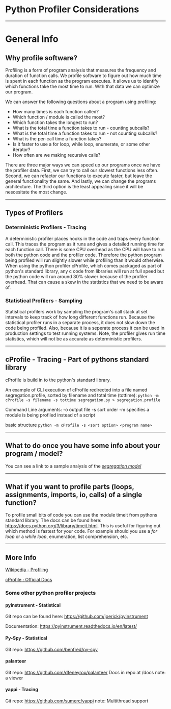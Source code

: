 # Python Profiler Considerations

---
# General Info
## Why profile software?

Profiling is a form of program analysis that measures the frequency and duration of function calls.  We profile software to figure out how much time is spent in each function as the program executes.  It allows us to identify which functions take the most time to run.  With that data we can optimize our program.

We can answer the following questions about a program using profiling:
* How many times is each function called?
* Which function / module is called the most?
* Which function takes the longest to run?
* What is the total time a function takes to run - counting subcalls?
* What is the total time a function takes to run - not counting subcalls?
* What is the per-call time a function takes?
* Is it faster to use a for loop, while loop, enumerate, or some other iterator?
* How often are we making recursive calls?

There are three major ways we can speed up our programs once we have the profiler data.  First, we can try to call our slowest functions less often.  Second, we can refactor our functions to execute faster, but leave the general functionality the same.  And lastly, we can change the programs architecture.  The third option is the least appealing since it will be nescesitate the most change.

---

## Types of Profilers
### Deterministic Profilers - Tracing

A deterministic profiler places hooks in the code and traps every function call.  This traces the program as it runs and gives a detailed running time for each function call.  There is some CPU overhead as the CPU will have to run both the python code and the profiler code.  Therefore the python program being profiled will run slightly slower while profiling than it would otherwise.  When using the python profiler cProfile, which comes packaged as part of python's standard library, any c code from libraries will run at full speed but the python code will run around 30% slower because of the profiler overhead. That can cause a skew in the statistics that we need to be aware of.

### Statistical Profilers - Sampling

Statistical profilers work by sampling the program's call stack at set intervals to keep track of how long different functions run.  Because the statistical profiler runs in a separate process, it does not slow down the code being profiled.  Also, because it is a seperate process it can be used in production settings to test running systems.  Note, the profiler gives run time statistics, which will not be as accurate as deterministic profilers.

---

## cProfile - Tracing - Part of pythons standard library
cProfile is build in to the python's standard library.

An example of CLI execution of cProfile redirected into a file named segregation.profile, sorted by filename and total time (tottime): `python -m cProfile -s filename -s tottime segregation.py > segregation.profile`

Command Line arguments:
-o output file
-s sort order
-m specifies a module is being profiled instead of a script

basic structure `python -m cProfile -s <sort option> <program name>`




---

## What to do once you have some info about your program / model?

You can see a link to a sample analysis of the *[segregation model](segregation.md)*

---

## What if you want to profile parts (loops, assignments, imports, io, calls) of a single function?
To profile small bits of code you can use the module timeit from pythons standard library.  The docs can be found here: https://docs.python.org/3/library/timeit.html.  This is useful for figuring out which method is fastest for your code.  For example should you use a *for loop* or a *while loop*, enumeration, list comprehension, etc.

---



## More Info
[Wikipedia - Profiling](https://en.wikipedia.org/wiki/Profiling_(computer_programming))

[cProfile : Official Docs](https://docs.python.org/3/library/profile.html)

### Some other python profiler projects
#### pyinstrument - Statistical
Git repo can be found here:  https://github.com/joerick/pyinstrument

Documentation:  https://pyinstrument.readthedocs.io/en/latest/


#### Py-Spy - Statistical
Git repo: https://github.com/benfred/py-spy

#### palanteer
Git repo:  https://github.com/dfeneyrou/palanteer
Docs in repo at /docs
note: a viewer


#### yappi - Tracing
Git repo:  https://github.com/sumerc/yappi
note: Multithread support
